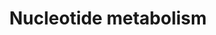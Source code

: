---
annotations:
- type: Pathway Ontology
  value: purine metabolic pathway
authors:
- N.Fidelman
- MaintBot
- Ddigles
- Eweitz
description: ''
last-edited: 2021-05-07
organisms:
- Mus musculus
redirect_from:
- /index.php/Pathway:WP87
- /instance/WP87
schema-jsonld:
- '@context': https://schema.org/
  '@id': https://wikipathways.github.io/pathways/WP87.html
  '@type': Dataset
  creator:
    '@type': Organization
    name: WikiPathways
  description: ''
  keywords:
  - Sat1
  - Guanine
  - GMP
  - PRPP
  - Uric acid
  - AICAR
  - Nme2
  - Adsl
  - Adenylosuccinate
  - SAICAR
  - Hprt1
  - Rrm2
  - Impdh1
  - Pold1
  - Pola1
  - Mthfd2
  - Adss
  - Ornithine
  - Rrm2b
  - Prps2
  - Dhfr
  - Oaz1
  - Polb
  - Prps1
  - AMP
  - Hypoxanthine
  - Spermine
  - IMP
  - Xanthine monophosphate
  - Putrescine
  - Ribose
  - Rrm1
  - Srm
  - Spermidine
  - Polg
  - Adenine
  license: CC0
  name: Nucleotide metabolism
seo: CreativeWork
title: Nucleotide metabolism
wpid: WP87
---